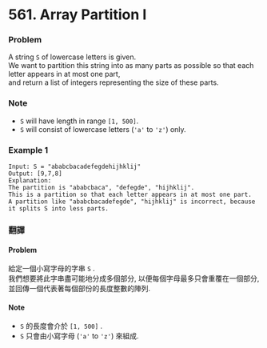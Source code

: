 # 561. Array Partition I

### Problem

A string `S` of lowercase letters is given.  
We want to partition this string into as many parts as possible so that each letter appears in at most one part,  
and return a list of integers representing the size of these parts.

### Note

-   `S` will have length in range `[1, 500]`.
-   `S` will consist of lowercase letters (`'a'` to `'z'`) only.

### Example 1

```
Input: S = "ababcbacadefegdehijhklij"
Output: [9,7,8]
Explanation:
The partition is "ababcbaca", "defegde", "hijhklij".
This is a partition so that each letter appears in at most one part.
A partition like "ababcbacadefegde", "hijhklij" is incorrect, because it splits S into less parts.
```

### 翻譯

#### Problem
給定一個小寫字母的字串 `S` .  
我們想要將此字串盡可能地分成多個部分, 以便每個字母最多只會重覆在一個部分,  
並回傳一個代表著每個部份的長度整數的陣列.

#### Note

-   `S` 的長度會介於 `[1, 500]` .
-   `S` 只會由小寫字母 (`'a'` to `'z'`) 來組成.
